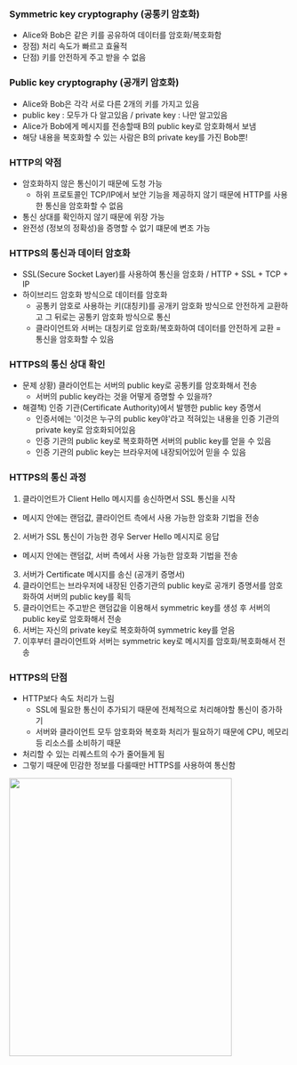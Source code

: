 ### Symmetric key cryptography (공통키 암호화)
- Alice와 Bob은 같은 키를 공유하여 데이터를 암호화/복호화함
- 장점) 처리 속도가 빠르고 효율적
- 단점) 키를 안전하게 주고 받을 수 없음

### Public key cryptography (공개키 암호화)
- Alice와 Bob은 각각 서로 다른 2개의 키를 가지고 있음
- public key : 모두가 다 알고있음 / private key : 나만 알고있음
- Alice가 Bob에게 메시지를 전송할때 B의 public key로 암호화해서 보냄 
- 해당 내용을 복호화할 수 있는 사람은 B의 private key를 가진 Bob뿐!

### HTTP의 약점
- 암호화하지 않은 통신이기 때문에 도청 가능
  - 하위 프로토콜인 TCP/IP에서 보안 기능을 제공하지 않기 때문에 HTTP를 사용한 통신을 암호화할 수 없음
- 통신 상대를 확인하지 않기 때문에 위장 가능
- 완전성 (정보의 정확성)을 증명할 수 없기 떄문에 변조 가능

### HTTPS의 통신과 데이터 암호화
- SSL(Secure Socket Layer)를 사용하여 통신을 암호화 / HTTP + SSL + TCP + IP 
- 하이브리드 암호화 방식으로 데이터를 암호화
  - 공통키 암호로 사용하는 키(대칭키)를 공개키 암호화 방식으로 안전하게 교환하고 그 뒤로는 공통키 암호화 방식으로 통신
  - 클라이언트와 서버는 대칭키로 암호화/복호화하여 데이터를 안전하게 교환 = 통신을 암호화할 수 있음

### HTTPS의 통신 상대 확인
- 문제 상황) 클라이언트는 서버의 public key로 공통키를 암호화해서 전송
  - 서버의 public key라는 것을 어떻게 증명할 수 있을까?
- 해결책) 인증 기관(Certificate Authority)에서 발행한 public key 증명서
  - 인증서에는 '이것은 누구의 public key야'라고 적혀있는 내용을 인증 기관의 private key로 암호화되어있음
  - 인증 기관의 public key로 복호화하면 서버의 public key를 얻을 수 있음
  - 인증 기관의 public key는 브라우저에 내장되어있어 믿을 수 있음
  
### HTTPS의 통신 과정
1. 클라이언트가 Client Hello 메시지를 송신하면서 SSL 통신을 시작
  - 메시지 안에는 랜덤값, 클라이언트 측에서 사용 가능한 암호화 기법을 전송
2. 서버가 SSL 통신이 가능한 경우 Server Hello 메시지로 응답
  - 메시지 안에는 랜덤값, 서버 측에서 사용 가능한 암호화 기법을 전송
3. 서버가 Certificate 메시지를 송신 (공개키 증명서)
4. 클라이언트는 브라우저에 내장된 인증기관의 public key로 공개키 증명서를 암호화하여 서버의 public key를 획득
5. 클라이언트는 주고받은 랜덤값을 이용해서 symmetric key를 생성 후 서버의 public key로 암호화해서 전송
6. 서버는 자신의 private key로 복호화하여 symmetric key를 얻음
7. 이후부터 클라이언트와 서버는 symmetric key로 메시지를 암호화/복호화해서 전송

### HTTPS의 단점
- HTTP보다 속도 처리가 느림
  - SSL에 필요한 통신이 추가되기 때문에 전체적으로 처리해야할 통신이 증가하기 
  - 서버와 클라이언트 모두 암호화와 복호화 처리가 필요하기 때문에 CPU, 메모리 등 리소스를 소비하기 때문
- 처리할 수 있는 리퀘스트의 수가 줄어들게 됨
- 그렇기 때문에 민감한 정보를 다룰때만 HTTPS를 사용하여 통신함

<img src = 'https://user-images.githubusercontent.com/49056225/114295394-f2fd4080-9adf-11eb-9c78-0ad1c1066e6c.png' width="400" height="500">
